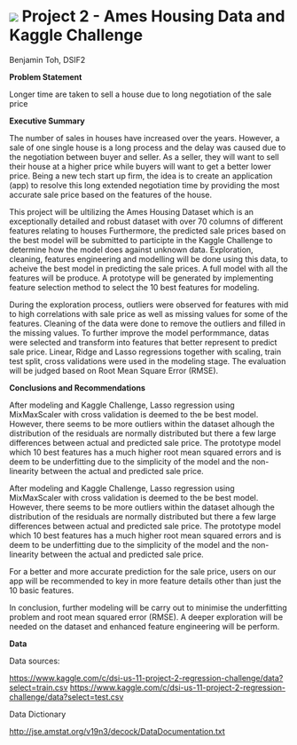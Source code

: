 # ![](https://ga-dash.s3.amazonaws.com/production/assets/logo-9f88ae6c9c3871690e33280fcf557f33.png) Project 2 - Ames Housing Data and Kaggle Challenge

Benjamin Toh, DSIF2


**Problem Statement**

Longer time are taken to sell a house due to long negotiation of the sale price


**Executive Summary**

The number of sales in houses have increased over the years. However, a sale of one single house is a long process and the delay was caused due to the negotiation between buyer and seller. As a seller, they will want to sell their house at a higher price while buyers will want to get a better lower price. Being a new tech start up firm, the idea is to create an application (app) to resolve this long extended negotiation time by providing the most accurate sale price based on the features of the house.

This project will be ultilizing the Ames Housing Dataset which is an exceptionally detailed and robust dataset with over 70 columns of different features relating to houses Furthermore, the predicted sale prices based on the best model will be submitted to participte in the Kaggle Challenge to determine how the model does against unknown data. Exploration, cleaning, features engineering and modelling will be done using this data, to acheive the best model in predicting the sale prices. A full model with all the features will be produce. A prototype will be generated by implementing feature selection method to select the 10 best features for modeling.

During the exploration process, outliers were observed for features with mid to high correlations with sale price as well as missing values for some of the features. Cleaning of the data were done to remove the outliers and filled in the missing values. To further improve the model performmance, datas were selected and transform into features that better represent to predict sale price. Linear, Ridge and Lasso regressions together with scaling, train test split, cross validations were used in the modeling stage. The evaluation will be judged based on Root Mean Square Error (RMSE).


**Conclusions and Recommendations**

After modeling and Kaggle Challenge, Lasso regression using MixMaxScaler with cross validation is deemed to the be best model. However, there seems to be more outliers within the dataset alhough the distribution of the residuals are normally distributed but there a few large differences between actual and predicted sale price. The prototype model which 10 best features has a much higher root mean squared errors and is deem to be underfitting due to the simplicity of the model and the non-linearity between the actual and predicted sale price. 

After modeling and Kaggle Challenge, Lasso regression using MixMaxScaler with cross validation is deemed to the be best model. However, there seems to be more outliers within the dataset alhough the distribution of the residuals are normally distributed but there a few large differences between actual and predicted sale price. The prototype model which 10 best features has a much higher root mean squared errors and is deem to be underfitting due to the simplicity of the model and the non-linearity between the actual and predicted sale price.

For a better and more accurate prediction for the sale price, users on our app will be recommended to key in more feature details other than just the 10 basic features. 

In conclusion, further modeling will be carry out to minimise the underfitting problem and root mean squared error (RMSE). A deeper exploration will be needed on the dataset and enhanced feature engineering will be perform.  


**Data**

Data sources: 

https://www.kaggle.com/c/dsi-us-11-project-2-regression-challenge/data?select=train.csv
https://www.kaggle.com/c/dsi-us-11-project-2-regression-challenge/data?select=test.csv

Data Dictionary

http://jse.amstat.org/v19n3/decock/DataDocumentation.txt
